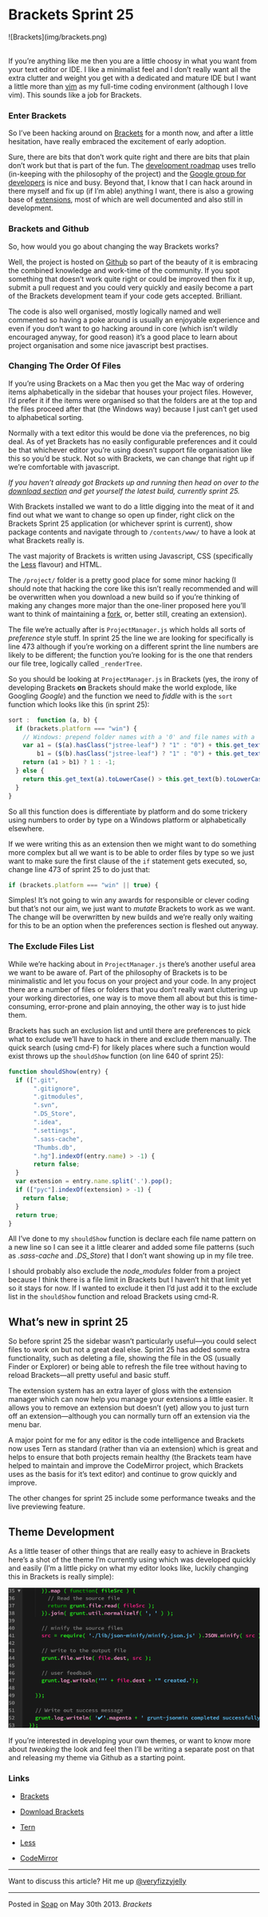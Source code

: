 # Brackets Sprint 25

<div class="text-center">![Brackets](img/brackets.png)</div>

</br>

If you’re anything like me then you are a little choosy in what you want from your text editor or IDE.  I like a minimalist feel and I don’t really want all the extra clutter and weight you get with a dedicated and mature IDE but I want a little more than [vim](http://www.vim.org/) as my full-time coding environment (although I love vim).  This sounds like a job for Brackets.

### Enter Brackets

So I’ve been hacking around on [Brackets](http://brackets.io) for a month now, and after a little hesitation, have really embraced the excitement of early adoption.

Sure, there are bits that don’t work quite right and there are bits that plain don’t work but that is part of the fun.  The [development roadmap](https://trello.com/board/brackets/4f90a6d98f77505d7940ce88) uses trello (in-keeping with the philosophy of the project) and the [Google group for developers](https://groups.google.com/forum/?fromgroups#!forum/brackets-dev) is nice and busy.  Beyond that, I know that I can hack around in there myself and fix up (if I’m able) anything I want, there is also a growing base of [extensions](https://github.com/adobe/brackets/wiki/Brackets-Extensions), most of which are well documented and also still in development.

### Brackets and Github

So, how would you go about changing the way Brackets works?

Well, the project is hosted on [Github](https://help.github.com/articles/using-pull-requests) so part of the beauty of it is embracing the combined knowledge and work-time of the community.  If you spot something that doesn’t work quite right or could be improved then fix it up, submit a pull request and you could very quickly and easily become a part of the Brackets development team if your code gets accepted.  Brilliant.

The code is also well organised, mostly logically named and well commented so having a poke around is usually an enjoyable experience and even if you don‘t want to go hacking around in core (which isn’t wildly encouraged anyway, for good reason) it’s a good place to learn about project organisation and some nice javascript best practises.

### Changing The Order Of Files

If you’re using Brackets on a Mac then you get the Mac way of ordering items alphabetically in the sidebar that houses your project files.  However, I’d prefer it if the items were organised so that the folders are at the top and the files proceed after that (the Windows way) because I just can’t get used to alphabetical sorting.

Normally with a text editor this would be done via the preferences, no big deal.  As of yet Brackets has no easily configurable preferences and it could be that whichever editor you’re using doesn’t support file organisation like this so you’d be stuck.  Not so with Brackets, we can change that right up if we’re comfortable with javascript.

_If you haven’t already got Brackets up and running then head on over to the [download section](http://download.brackets.io/) and get yourself the latest build, currently sprint 25._

With Brackets installed we want to do a little digging into the meat of it and find out what we want to change so open up finder, right click on the Brackets Sprint 25 application (or whichever sprint is current), show package contents and navigate through to `/contents/www/` to have a look at what Brackets really is.

The vast majority of Brackets is written using Javascript, CSS (specifically the [Less](http://www.lesscss.org/) flavour) and HTML.

The `/project/` folder is a pretty good place for some minor hacking (I should note that hacking the core like this isn’t really recommended and will be overwritten when you download a new build so if you’re thinking of making any changes more major than the one-liner proposed here you’ll want to think of maintaining a [fork](https://help.github.com/articles/fork-a-repo), or, better still, creating an extension).

The file we’re actually after is `ProjectManager.js` which holds all sorts of _preference_ style stuff.  In sprint 25 the line we are looking for specifically is line 473 although if you’re working on a different sprint the line numbers are likely to be different; the function you’re looking for is the one that renders our file tree, logically called `_renderTree`.

So you should be looking at `ProjectManager.js` in Brackets (yes, the irony of developing Brackets __on__ Brackets should make the world explode, like Googling _Google_) and the function we need to _fiddle_ with is the `sort` function which looks like this (in sprint 25):

```javascript
sort :  function (a, b) {
  if (brackets.platform === "win") {
    // Windows: prepend folder names with a '0' and file names with a '1' so folders are listed first
    var a1 = ($(a).hasClass("jstree-leaf") ? "1" : "0") + this.get_text(a).toLowerCase(),
        b1 = ($(b).hasClass("jstree-leaf") ? "1" : "0") + this.get_text(b).toLowerCase();
    return (a1 > b1) ? 1 : -1;
  } else {
    return this.get_text(a).toLowerCase() > this.get_text(b).toLowerCase() ? 1 : -1;
  }
}
```

So all this function does is differentiate by platform and do some trickery using numbers to order by type on a Windows platform or alphabetically elsewhere.

If we were writing this as an extension then we might want to do something more complex but all we want is to be able to order files by type so we just want to make sure the first clause of the `if` statement gets executed, so, change line 473 of sprint 25 to do just that:

```javascript
if (brackets.platform === "win" || true) {
```

Simples!  It’s not going to win any awards for responsible or clever coding but that’s not our aim, we just want to _mutate_ Brackets to work as we want.  The change will be overwritten by new builds and we’re really only waiting for this to be an option when the preferences section is fleshed out anyway.

### The Exclude Files List

While we’re hacking about in `ProjectManager.js` there’s another useful area we want to be aware of.  Part of the philosophy of Brackets is to be minimalistic and let you focus on your project and your code.  In any project there are a number of files or folders that you don’t really want cluttering up your working directories, one way is to move them all about but this is time-consuming, error-prone and plain annoying, the other way is to just hide them.

Brackets has such an exclusion list and until there are preferences to pick what to exclude we’ll have to hack in there and exclude them manually.  The quick search (using cmd-F) for likely places where such a function would exist throws up the `shouldShow` function (on line 640 of sprint 25):

```javascript
function shouldShow(entry) {
  if ([".git",
       ".gitignore",
       ".gitmodules",
       ".svn",
       ".DS_Store",
       ".idea",
       ".settings",
       ".sass-cache",
       "Thumbs.db",
       ".hg"].indexOf(entry.name) > -1) {
       return false;
  }
  var extension = entry.name.split('.').pop();
  if (["pyc"].indexOf(extension) > -1) {
    return false;
  }
  return true;
}
```

All I’ve done to my `shouldShow` function is declare each file name pattern on a new line so I can see it a little clearer and added some file patterns (such as _.sass-cache_ and _.DS_Store_) that I don’t want showing up in my file tree.

I should probably also exclude the _node_modules_ folder from a project because I think there is a file limit in Brackets but I haven’t hit that limit yet so it stays for now.  If I wanted to exclude it then I’d just add it to the exclude list in the `shouldShow` function and reload Brackets using cmd-R.

## What’s new in sprint 25

So before sprint 25 the sidebar wasn’t particularly useful—you could select files to work on but not a great deal else.  Sprint 25 has added some extra functionality, such as deleting a file, showing the file in the OS (usually Finder or Explorer) or being able to refresh the file tree without having to reload Brackets—all pretty useful and basic stuff.

The extension system has an extra layer of gloss with the extension manager which can now help you manage your extensions a little easier.  It allows you to remove an extension but doesn’t (yet) allow you to just turn off an extension—although you can normally turn off an extension via the menu bar.

A major point for me for any editor is the code intelligence and Brackets now uses Tern as standard (rather than via an extension) which is great and helps to ensure that both projects remain healthy (the Brackets team have helped to maintain and improve the CodeMirror project, which Brackets uses as the basis for it’s text editor) and continue to grow quickly and improve.

The other changes for sprint 25 include some performance tweaks and the live previewing feature.

## Theme Development

As a little teaser of other things that are really easy to achieve in Brackets here’s a shot of the theme I’m currently using which was developed quickly and easily (I’m a little picky on what my editor looks like, luckily changing this in Brackets is really simple):

![Terminal Theme](img/terminal-theme.png)

If you’re interested in developing your own themes, or want to know more about _tweaking_ the look and feel then I’ll be writing a separate post on that and releasing my theme via Github as a starting point.

### Links

* [Brackets](http://brackets.io/)

* [Download Brackets](http://download.brackets.io/)

* [Tern](http://ternjs.net/)

* [Less](http://www.lesscss.org/)

* [CodeMirror](http://codemirror.net/)

---

Want to discuss this article?  Hit me up [@veryfizzyjelly](https://twitter.com/veryfizzyjelly)

---

Posted in [Soap](../ "soap") on May 30th 2013.  _Brackets_

